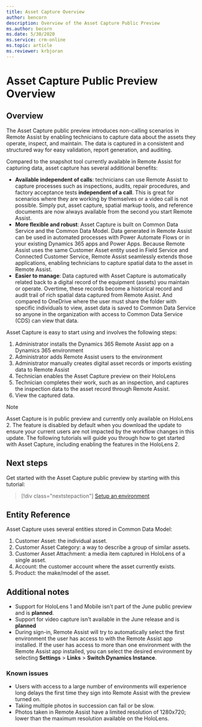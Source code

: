 ```yaml
---
title: Asset Capture Overview 
author: bencorn
description: Overview of the Asset Capture Public Preview 
ms.author: becorn
ms.date: 5/30/2020
ms.service: crm-online
ms.topic: article
ms.reviewer: krbjoran
---
```

# Asset Capture Public Preview Overview

## Overview
The Asset Capture public preview introduces non-calling scenarios in Remote Assist by enabling technicians to capture data about the assets they operate, inspect, and maintain. The data is captured in a consistent and structured way for easy validation, report generation, and auditing.

Compared to the snapshot tool currently available in Remote Assist for capturing data, asset capture has several additional benefits:

- **Available independent of calls**: technicians can use Remote Assist to capture processes such as inspections, audits, repair procedures, and factory acceptance tests **independent of a call**. This is great for scenarios where they are working by themselves or a video call is not possible. Simply put, asset capture, spatial markup tools, and reference documents are now always available from the second you start Remote Assist.
- **More flexible and robust**: Asset Capture is built on Common Data Service and the Common Data Model. Data generated in Remote Assist can be used in automated processes with Power Automate Flows or in your existing Dynamics 365 apps and Power Apps. Because Remote Assist uses the same Customer Asset entity used in Field Service and Connected Customer Service, Remote Assist seamlessly extends those applications, enabling technicians to capture spatial data to the asset in Remote Assist.
- **Easier to manage**: Data captured with Asset Capture is automatically related back to a digital record of the equipment (assets) you maintain or operate. Overtime, these records become a historical record and audit trail of rich spatial data captured from Remote Assist. And compared to OneDrive where the user must share the folder with specific individuals to view, asset data is saved to Common Data Service so anyone in the organization with access to Common Data Service (CDS) can view that data.

Asset Capture is easy to start using and involves the following steps:

1. Administrator installs the Dynamics 365 Remote Assist app on a Dynamics 365 environment
2. Administrator adds Remote Assist users to the environment
3. Administrator manually creates digital asset records or imports existing data to Remote Assist
4. Technician enables the Asset Capture preview on their HoloLens
5. Technician completes their work, such as an inspection, and captures the inspection data to the asset record through Remote Assist.
6. View the captured data.

> [!NOTE]
> Asset Capture is in public preview and currently only available on HoloLens 2. The feature is disabled by default when you download the update to ensure your current users are not impacted by the workflow changes in this update. The following tutorials will guide you through how to get started with Asset Capture, including enabling the features in the HoloLens 2.

## Next steps

Get started with the Asset Capture public preview by starting with this tutorial:

> [!div class="nextstepaction"]
> [Setup an environment](./asset-capture-setup-environment.md)

## Entity Reference

Asset Capture uses several entities stored in Common Data Model:

1. Customer Asset: the individual asset.
2. Customer Asset Category: a way to describe a group of similar assets.
3. Customer Asset Attachment: a media item captured in HoloLens of a single asset.
4. Account: the customer account where the asset currently exists.
5. Product: the make/model of the asset.

## Additional notes

- Support for HoloLens 1 and Mobile isn't part of the June public preview and is **planned**.
- Support for video capture isn't available in the June release and is **planned**
- During sign-in, Remote Assist will try to automatically select the first environment the user has access to with the Remote Assist app installed. If the user has access to more than one environment with the Remote Assist app installed, you can select the desired environment by selecting **Settings** > **Links** > **Switch Dynamics Instance**.

### Known issues

- Users with access to a large number of environments will experience long delays the first time they sign into Remote Assist with the preview turned on.
- Taking multiple photos in succession can fail or be slow.
- Photos taken in Remote Assist have a limited resolution of 1280x720; lower than the maximum resolution available on the HoloLens.